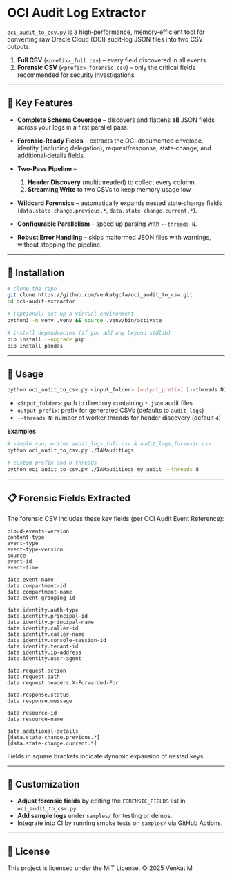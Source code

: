 # OCI Audit Log Extractor

`oci_audit_to_csv.py` is a high‑performance, memory‑efficient tool for converting raw Oracle Cloud (OCI) audit‑log JSON files into two CSV outputs:

1. **Full CSV** (`<prefix>_full.csv`) – every field discovered in all events
2. **Forensic CSV** (`<prefix>_forensic.csv`) – only the critical fields recommended for security investigations

---

## 📖 Key Features

* **Complete Schema Coverage** – discovers and flattens **all** JSON fields across your logs in a first parallel pass.
* **Forensic‑Ready Fields** – extracts the OCI‑documented envelope, identity (including delegation), request/response, state‑change, and additional‑details fields.
* **Two‑Pass Pipeline** –

  1. **Header Discovery** (multithreaded) to collect every column
  2. **Streaming Write** to two CSVs to keep memory usage low
* **Wildcard Forensics** – automatically expands nested state‑change fields (`data.state-change.previous.*`, `data.state-change.current.*`).
* **Configurable Parallelism** – speed up parsing with `--threads N`.
* **Robust Error Handling** – skips malformed JSON files with warnings, without stopping the pipeline.

---

## 🚀 Installation

```bash
# clone the repo
git clone https://github.com/venkatgcfa/oci_audit_to_csv.git
cd oci-audit-extractor

# (optional) set up a virtual environment
python3 -m venv .venv && source .venv/bin/activate

# install dependencies (if you add any beyond stdlib)
pip install --upgrade pip
pip install pandas
```

---

## 🎯 Usage

```bash
python oci_audit_to_csv.py <input_folder> [output_prefix] [--threads N]
```

* `<input_folder>`: path to directory containing `*.json` audit files
* `output_prefix`: prefix for generated CSVs (defaults to `audit_logs`)
* `--threads N`: number of worker threads for header discovery (default `4`)

**Examples**

```bash
# simple run, writes audit_logs_full.csv & audit_logs_forensic.csv
python oci_audit_to_csv.py ./IAMauditLogs

# custom prefix and 8 threads
python oci_audit_to_csv.py ./IAMauditLogs my_audit --threads 8
```

---

## 📋 Forensic Fields Extracted

The forensic CSV includes these key fields (per OCI Audit Event Reference):

```
cloud-events-version
content-type
event-type
event-type-version
source
event-id
event-time

data.event-name
data.compartment-id
data.compartment-name
data.event-grouping-id

data.identity.auth-type
data.identity.principal-id
data.identity.principal-name
data.identity.caller-id
data.identity.caller-name
data.identity.console-session-id
data.identity.tenant-id
data.identity.ip-address
data.identity.user-agent

data.request.action
data.request.path
data.request.headers.X-Forwarded-For

data.response.status
data.response.message

data.resource-id
data.resource-name

data.additional-details
[data.state-change.previous.*]
[data.state-change.current.*]
```

Fields in square brackets indicate dynamic expansion of nested keys.

---

## 🔧 Customization

* **Adjust forensic fields** by editing the `FORENSIC_FIELDS` list in `oci_audit_to_csv.py`.
* **Add sample logs** under `samples/` for testing or demos.
* Integrate into CI by running smoke tests on `samples/` via GitHub Actions.

---

## 📄 License

This project is licensed under the MIT License.
© 2025 Venkat M
